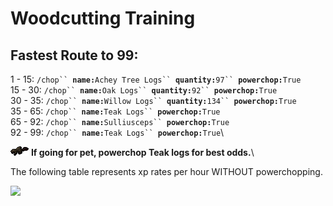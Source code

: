 # Woodcutting Training

## Fastest Route to 99:

1 - 15: `/chop`` `**`name:`**`Achey Tree Logs`` `**`quantity:`**`97`` `**`powerchop:`**`True`\
15 - 30: `/chop`` `**`name:`**`Oak Logs`` `**`quantity:`**`92`` `**`powerchop:`**`True`\
30 - 35: `/chop`` `**`name:`**`Willow Logs`` `**`quantity:`**`134`` `**`powerchop:`**`True`\
35 - 65: `/chop`` `**`name:`**`Teak Logs`` `**`powerchop:`**`True`\
65 - 92: `/chop`` `**`name:`**`Sulliusceps`` `**`powerchop:`**`True`\
92 - 99: `/chop`` `**`name:`**`Teak Logs`` `**`powerchop:`**`True`\


![](../../.gitbook/assets/Beaver.png) **If going for pet, powerchop Teak logs for best odds.**\


The following table represents xp rates per hour WITHOUT powerchopping.

![](../../.gitbook/assets/woodcuttingxp.png)

